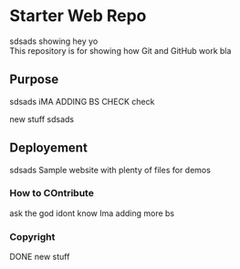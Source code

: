 # Starter Web Repo
sdsads
showing
hey yo			
This repository is for showing how Git and GitHub work
bla

## Purpose
sdsads
iMA ADDING BS
CHECK check

new stuff
sdsads
## Deployement
sdsads
Sample website with plenty of files for demos

### How to COntribute
ask the god
idont know
Ima adding more bs


### Copyright
DONE
new stuff